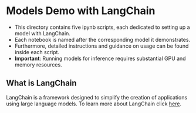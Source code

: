 # Models Demo with LangChain

- This directory contains five ipynb scripts, each dedicated to setting up a model with LangChain.
- Each notebook is named after the corresponding model it demonstrates.
- Furthermore, detailed instructions and guidance on usage can be found inside each script.
- **Important**: Running models for inference requires substantial GPU and memory resources.


## What is LangChain
LangChain is a framework designed to simplify the creation of applications using large language models. To learn more about LangChain click [here](https://python.langchain.com/docs/get_started/introduction).
